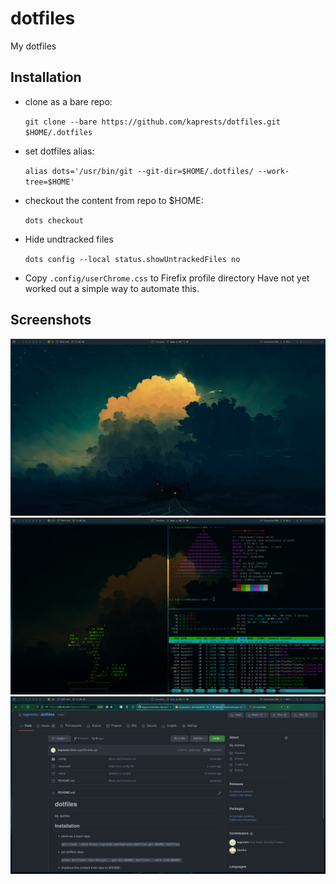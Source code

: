 # dotfiles
My dotfiles

## Installation 
* clone as a bare repo:

    `git clone --bare https://github.com/kaprests/dotfiles.git $HOME/.dotfiles`

* set dotfiles alias: 

    `alias dots='/usr/bin/git --git-dir=$HOME/.dotfiles/ --work-tree=$HOME'`

* checkout the content from repo to $HOME: 

    `dots checkout`
    
* Hide undtracked files

    `dots config --local status.showUntrackedFiles no`

* Copy `.config/userChrome.css` to Firefix profile directory
    Have not yet worked out a simple way to automate this. 

## Screenshots
![Empty-desktop](./Pictures/dotshots/empty-desktop.png)
![Terminals](./Pictures/dotshots/terminals.png)
![Firefox](./Pictures/dotshots/firefox.png)
